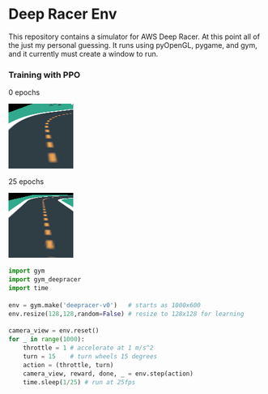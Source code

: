 # Deep Racer Env

This repository contains a simulator for AWS Deep Racer. At this point all of the just my personal guessing. It runs using pyOpenGL, pygame, and gym, and it currently must create a window to run.

### Training with PPO

0 epochs

![](gifs/0.gif)

25 epochs

![](gifs/25.gif)

```python
import gym
import gym_deepracer
import time

env = gym.make('deepracer-v0')   # starts as 1000x600
env.resize(128,128,random=False) # resize to 128x128 for learning

camera_view = env.reset()
for _ in range(1000):
    throttle = 1 # accelerate at 1 m/s^2
    turn = 15    # turn wheels 15 degrees
    action = (throttle, turn)
    camera_view, reward, done, _ = env.step(action)
    time.sleep(1/25) # run at 25fps
```
